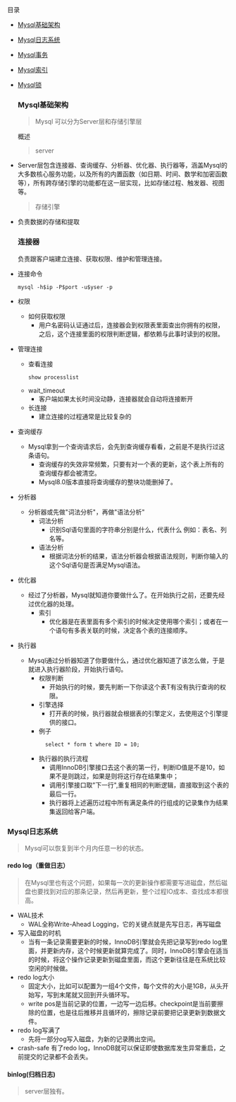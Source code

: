 目录

- <a href="#1">Mysql基础架构</a>

- <a href="#2">Mysql日志系统</a>

- <a href="#3">Mysql事务</a>

- <a href="#4">Mysql索引</a>

- <a href="#5">Mysql锁</a>

  <h3 id="1">Mysql基础架构</h3>

  > Mysql 可以分为Server层和存储引擎层 

  概述

  > server

- Server层包含连接器、查询缓存、分析器、优化器、执行器等，涵盖Mysql的大多数核心服务功能，以及所有的内置函数（如日期、时间、数学和加密函数等），所有跨存储引擎的功能都在这一层实现，比如存储过程、触发器、视图等。

  > 存储引擎

- 负责数据的存储和提取

  ### 连接器

  负责跟客户端建立连接、获取权限、维护和管理连接。

- 连接命令

  ```shell
  mysql -h$ip -P$port -u$yser -p
  ```
- 权限
    - 如何获取权限
        - 用户名密码认证通过后，连接器会到权限表里面查出你拥有的权限，之后，这个连接里面的权限判断逻辑，都依赖与此事时读到的权限。
- 管理连接
    - 查看连接
      ```shell
      show processlist  
      ```
    - wait_timeout
        - 客户端如果太长时间没动静，连接器就会自动将连接断开
    - 长连接
        - 建立连接的过程通常是比较复杂的     
- 查询缓存
    - Mysql拿到一个查询请求后，会先到查询缓存看看，之前是不是执行过这条语句。
        - 查询缓存的失效非常频繁，只要有对一个表的更新，这个表上所有的查询缓存都会被清空。
        - Mysql8.0版本直接将查询缓存的整块功能删掉了。       
- 分析器
    - 分析器或先做"词法分析"，再做"语法分析"
        - 词法分析
            - 识别Sql语句里面的字符串分别是什么，代表什么 例如：表名、列名等。
        - 语法分析
            - 根据词法分析的结果，语法分析器会根据语法规则，判断你输入的这个Sql语句是否满足Mysql语法。          
- 优化器
    - 经过了分析器，Mysql就知道你要做什么了。在开始执行之前，还要先经过优化器的处理。
        - 索引
            - 优化器是在表里面有多个索引的时候决定使用哪个索引；或者在一个语句有多表关联的时候，决定各个表的连接顺序。
- 执行器
    - Mysql通过分析器知道了你要做什么，通过优化器知道了该怎么做，于是就进入执行器阶段，开始执行语句。
        - 权限判断
            - 开始执行的时候，要先判断一下你读这个表T有没有执行查询的权限。
        - 引擎选择
            - 打开表的时候，执行器就会根据表的引擎定义，去使用这个引擎提供的接口。
        - 例子
            ```mysql
              select * form t where ID = 10;
            ```
        - 执行器的执行流程
            - 调用InnoDB引擎接口去这个表的第一行，判断ID值是不是10，如果不是则跳过，如果是则将这行存在结果集中；
            - 调用引擎接口取"下一行",重复相同的判断逻辑，直接取到这个表的最后一行。
            - 执行器将上述遍历过程中所有满足条件的行组成的记录集作为结果集返回给客户端。
                
<h3 id="2">Mysql日志系统</h3>

 > Mysql可以恢复到半个月内任意一秒的状态。

#### redo log（重做日志）
> 在Mysql里也有这个问题，如果每一次的更新操作都需要写进磁盘，然后磁盘也要找到对应的那条记录，然后再更新，整个过程IO成本、查找成本都很高。

- WAL技术
    - WAL全称Write-Ahead Logging，它的关键点就是先写日志，再写磁盘
- 写入磁盘的时机
    - 当有一条记录需要更新的时候，InnoDB引擎就会先把记录写到redo log里面，并更新内存，这个时候更新就算完成了。同时，InnoDB引擎会在适当的时候，将这个操作记录更新到磁盘里面，而这个更新往往是在系统比较空闲的时候做。
- redo log大小
    - 固定大小，比如可以配置为一组4个文件，每个文件的大小是1GB，从头开始写，写到末尾就又回到开头循环写。
    - write pos是当前记录的位置，一边写一边后移。checkpoint是当前要擦除的位置，也是往后推移并且循环的，擦除记录前要把记录更新到数据文件。
- redo log写满了
    - 先将一部分og写入磁盘，为新的记录腾出空间。
- crash-safe
    有了redo log，InnoDB就可以保证即使数据库发生异常重启，之前提交的记录都不会丢失。
#### binlog(归档日志)
> server层独有。




